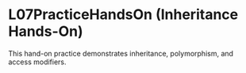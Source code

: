 # L07PracticeHandsOn (Inheritance Hands-On)

This hand-on practice demonstrates inheritance, polymorphism, and access modifiers.